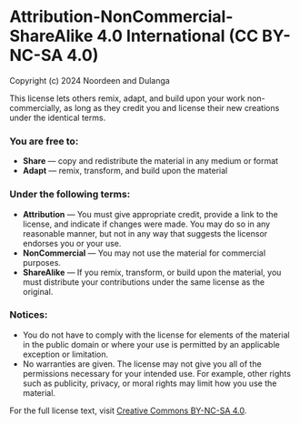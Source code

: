 # Attribution-NonCommercial-ShareAlike 4.0 International (CC BY-NC-SA 4.0)

Copyright (c) 2024 Noordeen and Dulanga

This license lets others remix, adapt, and build upon your work non-commercially, as long as they credit you and license their new creations under the identical terms.

### You are free to:
- **Share** — copy and redistribute the material in any medium or format
- **Adapt** — remix, transform, and build upon the material

### Under the following terms:
- **Attribution** — You must give appropriate credit, provide a link to the license, and indicate if changes were made. You may do so in any reasonable manner, but not in any way that suggests the licensor endorses you or your use.
- **NonCommercial** — You may not use the material for commercial purposes.
- **ShareAlike** — If you remix, transform, or build upon the material, you must distribute your contributions under the same license as the original.

### Notices:
- You do not have to comply with the license for elements of the material in the public domain or where your use is permitted by an applicable exception or limitation.
- No warranties are given. The license may not give you all of the permissions necessary for your intended use. For example, other rights such as publicity, privacy, or moral rights may limit how you use the material.

For the full license text, visit [Creative Commons BY-NC-SA 4.0](https://creativecommons.org/licenses/by-nc-sa/4.0/).
